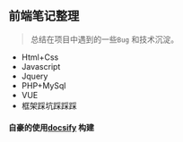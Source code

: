 ## 前端笔记整理

> 总结在项目中遇到的一些`Bug` 和技术沉淀。

- Html+Css
- Javascript
- Jquery
- PHP+MySql
- VUE
- 框架踩坑踩踩踩

#### 自豪的使用[docsify](https://github.com/QingWei-Li/docsify) 构建

